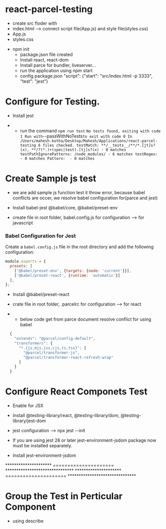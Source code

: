 # react-parcel-testing
- create src floder with 
- index.html --> connect script file(App.js) and style file(styles.css)
- App.js
- styles.css

* npm init
  - package.json file created
  - Install react, react-dom
  - Install parce for bundler, liveserver...
  - run the application using npm start
  - config package.json "script": {"start": "src/index.html -p 3333", "test": "jest"}
  

# Configure for Testing.
- Install jest


- - run the command `npm run test`
      `
            No tests found, exiting with code 1
          Run with `--passWithNoTests` to exit with code 0
          In /Users/mahesh.kotha/Desktop/Mahesh/Applications/react-parcel-testing
            6 files checked.
            testMatch: **/__tests__/**/*.[jt]s?(x), **/?(*.)+(spec|test).[tj]s?(x) - 0 matches
            testPathIgnorePatterns: /node_modules/ - 6 matches
            testRegex:  - 0 matches
          Pattern:  - 0 matches
      `
  


# Create Sample js test
  - we are add sample js function test it throw error, because babel conflicts are occer, we resolve babel configuration for(parce and jest)

  - Install babel-jest @babel/core, @babel/preset-env
  - create file in root folder, babel.config.js for configuration --> for javascript 

   ### Babel Configuration for Jest

Create a `babel.config.js` file in the root directory and add the following configuration:


```javascript
module.exports = {
  presets: [
    ['@babel/preset-env', {targets: {node: 'current'}}],
    ['@babel/preset-react', {runtime: 'automatic'}]
  ],
};
```
- Install @babel/preset-react


- crate file in root folder, .parcelrc for configuration --> for react
- - below code get from parce document resolve conflict for using babel
```javascript
  {
    "extends": "@parcel/config-default",
    "transformers": {
      "*.{js,mjs,jsx,cjs,ts,tsx}": [
        "@parcel/transformer-js",
        "@parcel/transformer-react-refresh-wrap"
      ]
    }
  }
```


# Configure React Componets Test

- Enable for JSX
- Install @testing-library/react, @testing-library/dom, @testing-library/jest-dom

- jest configuration --> npx jest --init
- If you are using jest 28 or later jest-environment-jsdom package now must be installed separately.

- Install jest-environment-jsdom



********************* ===================== *******************************
********************* ===================== *******************************

# Group the Test in Perticular Component 
- using describe

